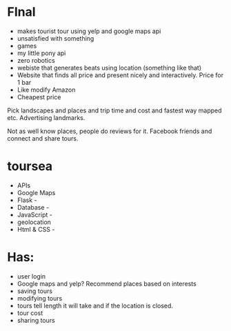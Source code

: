 FInal
=====
* makes tourist tour using yelp and google maps api
* unsatisfied with something
* games
* my little pony api
* zero robotics
* webiste that generates beats using location (something like that)
* Website that finds all price and present nicely and interactively. Price for 1 bar
 * Like modify Amazon
 * Cheapest price

Pick landscapes and places and trip time and cost and fastest way mapped etc.
Advertising landmarks.

Not as well know places, people do reviews for it. Facebook friends and connect and share tours.

toursea
=======
* APIs 
 * Google Maps
* Flask      - 
* Database   - 
* JavaScript - 
 * geolocation
* Html & CSS -

Has:
====
* user login
* Google maps and yelp? Recommend places based on interests
* saving tours
* modifying tours
* tours tell length it will take and if the location is closed.
* tour cost
* sharing tours
